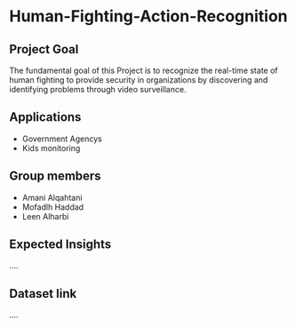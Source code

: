 # Human-Fighting-Action-Recognition

## Project Goal
The fundamental goal of this Project is to recognize the real-time state of human fighting to provide security in organizations by discovering and identifying problems through video surveillance.

## Applications 
- Government Agencys
- Kids monitoring


## Group members 
- Amani Alqahtani 
- Mofadlh Haddad
- Leen Alharbi

## Expected Insights 
....
## Dataset link 
....

